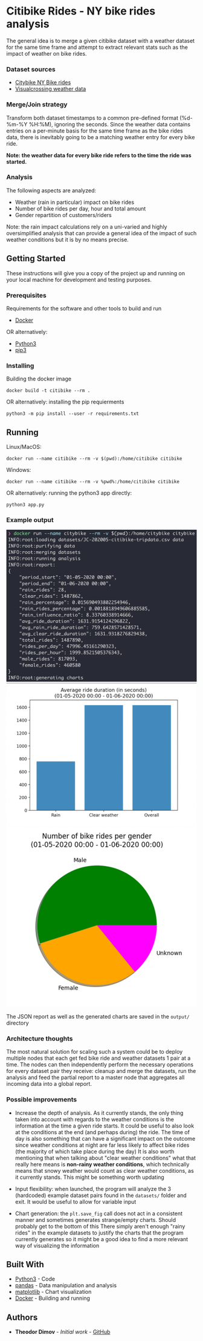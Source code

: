 # Citibike Rides - NY bike rides analysis

The general idea is to merge a given citibike dataset with a weather dataset for the same time frame and
attempt to extract relevant stats such as the impact of weather on bike rides.

### Dataset sources
- [Citybike NY Bike rides](https://www.citibikenyc.com/system-data)
- [Visualcrossing weather data](https://www.visualcrossing.com/weather/weather-data-services#/login)

### Merge/Join strategy
Transform both dataset timestamps to a common pre-defined format (%d-%m-%Y %H:%M), ignoring the seconds.
Since the weather data contains entries on a per-minute basis for the same time frame as the bike rides data,
there is inevitably going to be a matching weather entry for every bike ride.

**Note: the weather data for every bike ride refers to the time the ride was started.**

### Analysis

The following aspects are analyzed:
 - Weather (rain in particular) impact on bike rides
 - Number of bike rides per day, hour and total amount
 - Gender repartition of customers/riders

 Note: the rain impact calculations rely on a uni-varied and highly oversimplified analysis that can provide a general idea
 of the impact of such weather conditions but it is by no means precise.

## Getting Started

These instructions will give you a copy of the project up and running on
your local machine for development and testing purposes.

### Prerequisites

Requirements for the software and other tools to build and run
- [Docker](https://www.docker.com/)

OR alternatively:
- [Python3](https://www.python.org/)
- [pip3](https://pypi.org/project/pip/)

### Installing

Building the docker image

    docker build -t citibike --rm .

OR alternatively: installing the pip requierments

    python3 -m pip install --user -r requirements.txt


## Running

Linux/MacOS:

    docker run --name citibike --rm -v $(pwd):/home/citibike citibike

Windows:

    docker run --name citibike --rm -v %pwd%:/home/citibike citibike

OR alternatively: running the python3 app directly:

    python3 app.py


### Example output

![Analysis Report](/images/example_output.png)
![Trip Duration Chart](/images/trip_duration_chart.png)
![Gender Repartition Piechart](/images/gender_repartition_piechart.png)

The JSON report as well as the generated charts are saved in the `output/` directory

### Architecture thoughts

The most natural solution for scaling such a system could be to deploy multiple nodes that each get fed bike ride and weather datasets 1 pair at a time.
The nodes can then independently perform the necessary operations for every dataset pair they receive: cleanup and merge the datasets, run the analysis and feed the partial report to a master node that aggregates all incoming data into a global report.


### Possible improvements

- Increase the depth of analysis. As it currently stands, the only thing taken into account with regards to the weather conditions is
the information at the time a given ride starts. It could be useful to also look at the conditions at the end (and perhaps during) the ride.
The time of day is also something that can have a significant impact on the outcome since weather conditions at night are far less likely to
affect bike rides (the majority of which take place during the day)
It is also worth mentioning that when talking about "clear weather conditions" what that really here means is **non-rainy weather conditions**, which
technically means that snowy weather would count as clear weather conditions, as it currently stands. This might be something worth updating

- Input flexibility: when launched, the program will analyze the 3 (hardcoded) example dataset pairs found in the `datasets/` folder and exit. It would
be useful to allow for variable input

- Chart generation: the `plt.save_fig` call does not act in a consistent manner and sometimes generates strange/empty charts. Should probably
get to the bottom of this
There simply aren't enough "rainy rides" in the example datasets to justify the charts that the program currently generates so it might be
a good idea to find a more relevant way of visualizing the information

## Built With

  - [Python3](https://www.python.org/) - Code
  - [pandas](https://pandas.pydata.org/) - Data manipulation and analysis
  - [matplotlib](https://matplotlib.org/) - Chart visualization
  - [Docker](https://www.docker.com/) - Building and running


## Authors

  - **Theodor Dimov** - *Initial work* -
    [GitHub](https://github.com/tdimov93)
